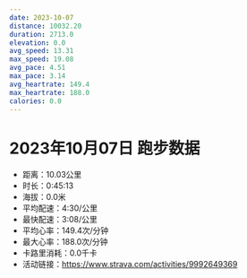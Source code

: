 ```yaml
---
date: 2023-10-07
distance: 10032.20
duration: 2713.0
elevation: 0.0
avg_speed: 13.31
max_speed: 19.08
avg_pace: 4.51
max_pace: 3.14
avg_heartrate: 149.4
max_heartrate: 188.0
calories: 0.0
---
```


# 2023年10月07日 跑步数据

- 距离：10.03公里
- 时长：0:45:13
- 海拔：0.0米
- 平均配速：4:30/公里
- 最快配速：3:08/公里
- 平均心率：149.4次/分钟
- 最大心率：188.0次/分钟
- 卡路里消耗：0.0千卡
- 活动链接：https://www.strava.com/activities/9992649369
